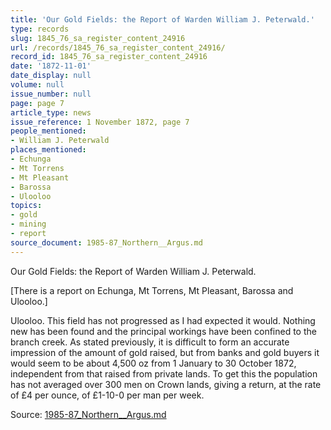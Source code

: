 ```yaml
---
title: 'Our Gold Fields: the Report of Warden William J. Peterwald.'
type: records
slug: 1845_76_sa_register_content_24916
url: /records/1845_76_sa_register_content_24916/
record_id: 1845_76_sa_register_content_24916
date: '1872-11-01'
date_display: null
volume: null
issue_number: null
page: page 7
article_type: news
issue_reference: 1 November 1872, page 7
people_mentioned:
- William J. Peterwald
places_mentioned:
- Echunga
- Mt Torrens
- Mt Pleasant
- Barossa
- Ulooloo
topics:
- gold
- mining
- report
source_document: 1985-87_Northern__Argus.md
---
```


Our Gold Fields: the Report of Warden William J. Peterwald.

[There is a report on Echunga, Mt Torrens, Mt Pleasant, Barossa and Ulooloo.]

Ulooloo.  This field has not progressed as I had expected it would.  Nothing new has been found and the principal workings have been confined to the branch creek.  As stated previously, it is difficult to form an accurate impression of the amount of gold raised, but from banks and gold buyers it would seem to be about 4,500 oz from 1 January to 30 October 1872, independent from that raised from private lands.  To get this the population has not averaged over 300 men on Crown lands, giving a return, at the rate of £4 per ounce, of £1-10-0 per man per week.

Source: [1985-87_Northern__Argus.md](/downloads/markdown/1985-87_Northern__Argus.md)
